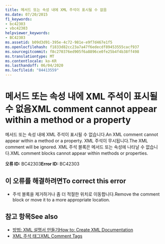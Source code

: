 ```yaml
---
title: 메서드 또는 속성 내에 XML 주석이 표시될 수 없음
ms.date: 07/20/2015
f1_keywords:
- bc42303
- vbc42303
helpviewer_keywords:
- BC42303
ms.assetid: b09d3d91-395e-4c72-981e-e9f7d467e1f5
ms.openlocfilehash: f1833d82cc23a7a47f6edecdf89453555cacf937
ms.sourcegitcommit: f8c270376ed905f6a8896ce0fe25b4f4b38ff498
ms.translationtype: MT
ms.contentlocale: ko-KR
ms.lasthandoff: 06/04/2020
ms.locfileid: "84413559"
---
```

# <a name="xml-comment-cannot-appear-within-a-method-or-a-property"></a><span data-ttu-id="9c8e1-102">메서드 또는 속성 내에 XML 주석이 표시될 수 없음</span><span class="sxs-lookup"><span data-stu-id="9c8e1-102">XML comment cannot appear within a method or a property</span></span>
<span data-ttu-id="9c8e1-103">메서드 또는 속성 내에 XML 주석이 표시될 수 없습니다.</span><span class="sxs-lookup"><span data-stu-id="9c8e1-103">An XML comment cannot appear within a method or a property.</span></span> <span data-ttu-id="9c8e1-104">XML 주석이 무시됩니다.</span><span class="sxs-lookup"><span data-stu-id="9c8e1-104">The XML comment will be ignored.</span></span> <span data-ttu-id="9c8e1-105">XML 주석 블록은 메서드 또는 속성에 나타날 수 없습니다.</span><span class="sxs-lookup"><span data-stu-id="9c8e1-105">XML comment blocks cannot appear within methods or properties.</span></span>  
  
 <span data-ttu-id="9c8e1-106">**오류 ID:** BC42303</span><span class="sxs-lookup"><span data-stu-id="9c8e1-106">**Error ID:** BC42303</span></span>  
  
## <a name="to-correct-this-error"></a><span data-ttu-id="9c8e1-107">이 오류를 해결하려면</span><span class="sxs-lookup"><span data-stu-id="9c8e1-107">To correct this error</span></span>  
  
- <span data-ttu-id="9c8e1-108">주석 블록을 제거하거나 좀 더 적절한 위치로 이동합니다.</span><span class="sxs-lookup"><span data-stu-id="9c8e1-108">Remove the comment block or move it to a more appropriate location.</span></span>  
  
## <a name="see-also"></a><span data-ttu-id="9c8e1-109">참고 항목</span><span class="sxs-lookup"><span data-stu-id="9c8e1-109">See also</span></span>

- [<span data-ttu-id="9c8e1-110">방법: XML 설명서 만들기</span><span class="sxs-lookup"><span data-stu-id="9c8e1-110">How to: Create XML Documentation</span></span>](../programming-guide/program-structure/how-to-create-xml-documentation.md)
- [<span data-ttu-id="9c8e1-111">XML 주석 태그</span><span class="sxs-lookup"><span data-stu-id="9c8e1-111">XML Comment Tags</span></span>](../language-reference/xmldoc/index.md)
